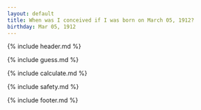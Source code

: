 ```yaml
---
layout: default
title: When was I conceived if I was born on March 05, 1912?
birthday: Mar 05, 1912
---
```


{% include header.md %}

{% include guess.md %}

{% include calculate.md %}

{% include safety.md %}

{% include footer.md %}



